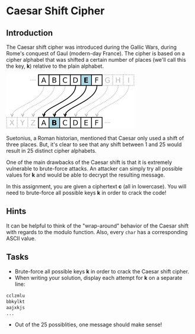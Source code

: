 # Caesar Shift Cipher

## Introduction
The Caesar shift cipher was introduced during the Gallic Wars, during Rome's conquest of Gaul (modern-day France). The cipher is based on a cipher alphabel that was shifted a certain number of places (we'll call this the key, **k**) relative to the plain alphabet. 

![caesar-shift](./media/caesar-shift.png)


Suetonius, a Roman historian, mentioned that Caesar only used a shift of three places. But, it's clear to see that any shift between 1 and 25 would result in 25 distinct cipher alphabets. 

One of the main drawbacks of the Caesar shift is that it is extremely vulnerable to brute-force attacks. An attacker can simply try all possible values for **k** and would be able to decrypt the resulting message. 

In this assignment, you are given a ciphertext **c** (all in lowercase). You will need to brute-force all possible keys **k** in order to crack the code!

## Hints
It can be helpful to think of the "wrap-around" behavior of the Caesar shift with regards to the modulo function. Also, every `char` has a corresponding ASCII value. 

## Tasks
* Brute-force all possible keys **k** in order to crack the Caesar shift cipher.
* When writing your solution, display each attempt for **k** on a separate line:
```
cclzmlu
bbkylkt
aajxkjs
...
```
* Out of the 25 possiblities, one message should make sense!



